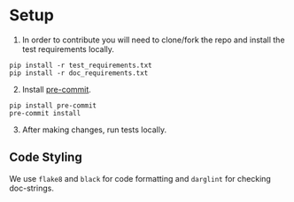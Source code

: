 # Setup

1. In order to contribute you will need to clone/fork the repo and install the test requirements locally.

```
pip install -r test_requirements.txt
pip install -r doc_requirements.txt
```

2. Install [pre-commit](https://pre-commit.com/).

```
pip install pre-commit
pre-commit install
```

3. After making changes, run tests locally.


## Code Styling

We use `flake8` and `black` for code formatting and `darglint` for checking doc-strings.
